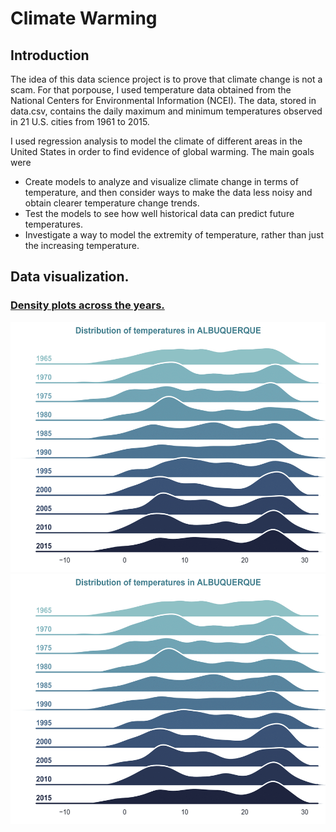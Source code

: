 # Climate Warming

## Introduction
The idea of this data science project is to prove that climate change is not a scam. For that porpouse, I used temperature data obtained from the National Centers for Environmental Information (NCEI). The data, stored in data.csv, contains the daily maximum and minimum temperatures observed in 21 U.S. cities from 1961 to 2015.

I used regression analysis to model the climate of different areas in the United States in order to find evidence of global warming. The main goals were

- Create models to analyze and visualize climate change in terms of temperature, and then consider ways to make the data less noisy and obtain clearer temperature change trends. 
- Test the models to see how well historical data can predict future temperatures.
- Investigate a way to model the extremity of temperature, rather than just the increasing temperature.

## Data visualization.
### <ins>Density plots across the years.</ins>

<img src="https://github.com/federicogaspar/Climate-Warming/blob/main/README%20IMG/density_plot_eg.png" width="600" height="400">

<div style="text-align:center"><img src="https://github.com/federicogaspar/Climate-Warming/blob/main/README%20IMG/density_plot_eg.png" width="600" height="400" /></div>
